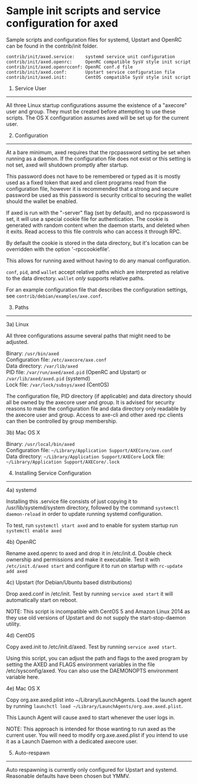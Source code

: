 Sample init scripts and service configuration for axed
==========================================================

Sample scripts and configuration files for systemd, Upstart and OpenRC
can be found in the contrib/init folder.

    contrib/init/axed.service:    systemd service unit configuration
    contrib/init/axed.openrc:     OpenRC compatible SysV style init script
    contrib/init/axed.openrcconf: OpenRC conf.d file
    contrib/init/axed.conf:       Upstart service configuration file
    contrib/init/axed.init:       CentOS compatible SysV style init script

1. Service User
---------------------------------

All three Linux startup configurations assume the existence of a "axecore" user
and group.  They must be created before attempting to use these scripts.
The OS X configuration assumes axed will be set up for the current user.

2. Configuration
---------------------------------

At a bare minimum, axed requires that the rpcpassword setting be set
when running as a daemon.  If the configuration file does not exist or this
setting is not set, axed will shutdown promptly after startup.

This password does not have to be remembered or typed as it is mostly used
as a fixed token that axed and client programs read from the configuration
file, however it is recommended that a strong and secure password be used
as this password is security critical to securing the wallet should the
wallet be enabled.

If axed is run with the "-server" flag (set by default), and no rpcpassword is set,
it will use a special cookie file for authentication. The cookie is generated with random
content when the daemon starts, and deleted when it exits. Read access to this file
controls who can access it through RPC.

By default the cookie is stored in the data directory, but it's location can be overridden
with the option '-rpccookiefile'.

This allows for running axed without having to do any manual configuration.

`conf`, `pid`, and `wallet` accept relative paths which are interpreted as
relative to the data directory. `wallet` *only* supports relative paths.

For an example configuration file that describes the configuration settings,
see `contrib/debian/examples/axe.conf`.

3. Paths
---------------------------------

3a) Linux

All three configurations assume several paths that might need to be adjusted.

Binary:              `/usr/bin/axed`  
Configuration file:  `/etc/axecore/axe.conf`  
Data directory:      `/var/lib/axed`  
PID file:            `/var/run/axed/axed.pid` (OpenRC and Upstart) or `/var/lib/axed/axed.pid` (systemd)  
Lock file:           `/var/lock/subsys/axed` (CentOS)  

The configuration file, PID directory (if applicable) and data directory
should all be owned by the axecore user and group.  It is advised for security
reasons to make the configuration file and data directory only readable by the
axecore user and group.  Access to axe-cli and other axed rpc clients
can then be controlled by group membership.

3b) Mac OS X

Binary:              `/usr/local/bin/axed`  
Configuration file:  `~/Library/Application Support/AXECore/axe.conf`  
Data directory:      `~/Library/Application Support/AXECore`
Lock file:           `~/Library/Application Support/AXECore/.lock`

4. Installing Service Configuration
-----------------------------------

4a) systemd

Installing this .service file consists of just copying it to
/usr/lib/systemd/system directory, followed by the command
`systemctl daemon-reload` in order to update running systemd configuration.

To test, run `systemctl start axed` and to enable for system startup run
`systemctl enable axed`

4b) OpenRC

Rename axed.openrc to axed and drop it in /etc/init.d.  Double
check ownership and permissions and make it executable.  Test it with
`/etc/init.d/axed start` and configure it to run on startup with
`rc-update add axed`

4c) Upstart (for Debian/Ubuntu based distributions)

Drop axed.conf in /etc/init.  Test by running `service axed start`
it will automatically start on reboot.

NOTE: This script is incompatible with CentOS 5 and Amazon Linux 2014 as they
use old versions of Upstart and do not supply the start-stop-daemon utility.

4d) CentOS

Copy axed.init to /etc/init.d/axed. Test by running `service axed start`.

Using this script, you can adjust the path and flags to the axed program by
setting the AXED and FLAGS environment variables in the file
/etc/sysconfig/axed. You can also use the DAEMONOPTS environment variable here.

4e) Mac OS X

Copy org.axe.axed.plist into ~/Library/LaunchAgents. Load the launch agent by
running `launchctl load ~/Library/LaunchAgents/org.axe.axed.plist`.

This Launch Agent will cause axed to start whenever the user logs in.

NOTE: This approach is intended for those wanting to run axed as the current user.
You will need to modify org.axe.axed.plist if you intend to use it as a
Launch Daemon with a dedicated axecore user.

5. Auto-respawn
-----------------------------------

Auto respawning is currently only configured for Upstart and systemd.
Reasonable defaults have been chosen but YMMV.
